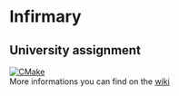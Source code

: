 # Infirmary
## University assignment
[![CMake](https://github.com/tsrpp-wmii/infirmary/actions/workflows/cmake.yml/badge.svg)](https://github.com/tsrpp-wmii/infirmary/actions/workflows/cmake.yml)\
More informations you can find on the [wiki](https://github.com/tsrpp-wmii/infirmary/wiki)
